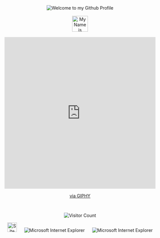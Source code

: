<!-- "Hero" Header -->
<div align="center">
  <img src="https://github.com/cprite/cprite/blob/master/images/welcome.png?raw=true" style="max-width: 100%;" alt="Welcome to my Github Profile" />
  <br />
  <br />
  <img height="50" alt="My Name is Nikolay and I like Python" src="images/personal_note.svg" />
  <br />
  <br />

</div>

<div align="center">
<!-- <a href="https://github.com/cprite/cprite/issues/1"><img src="images/guestbook.svg"></a> 
</div> -->

<!-- Guestbook -->
<!-- /Guestbook -->

<!-- Footer -->

<div align="center">

<!-- <img height="120" alt="Thanks for visiting me" width="100%" src="https://raw.githubusercontent.com/cprite/cprite/master/images/marquee.svg" /> -->
<iframe src="https://giphy.com/embed/Vf3ZKdillTMOOaOho0" width="480" height="480" frameBorder="0" class="giphy-embed" allowFullScreen></iframe><p><a href="https://giphy.com/stickers/Giflytics-transparent-Vf3ZKdillTMOOaOho0">via GIPHY</a></p>
<br />

![Visitor Count](https://profile-counter.glitch.me/cpriteTest/count.svg)


<img src="https://raw.githubusercontent.com/cprite/cpriteTest/master/images/notepad.gif" alt="Site created with Notepad" height="30" />
<!-- "margin-right: whatever;" -->
<span>&nbsp;&nbsp;&nbsp;&nbsp;</span>  
<img src="https://raw.githubusercontent.com/cprite/cpriteTest/master/images/ie_logo.gif" alt="Microsoft Internet Explorer" />
<span>&nbsp;&nbsp;&nbsp;&nbsp;</span>  
<img src="https://raw.githubusercontent.com/cprite/cpriteTest/master/images/noframes.gif" alt="Microsoft Internet Explorer" />

</div>
